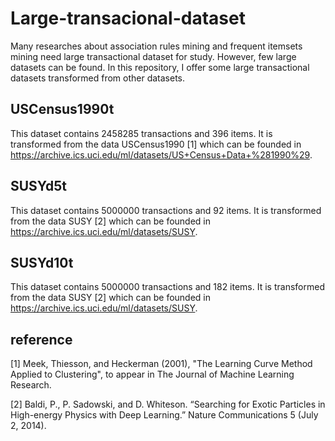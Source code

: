 # Large-transacional-dataset
Many researches about association rules mining and frequent itemsets mining need large transactional dataset for study. However, few large datasets can be found. In this repository, I offer some large transactional datasets transformed from other datasets. 
## USCensus1990t
This dataset contains 2458285 transactions and 396 items. It is transformed from the data USCensus1990 [1] which can be founded in https://archive.ics.uci.edu/ml/datasets/US+Census+Data+%281990%29.
## SUSYd5t
This dataset contains 5000000 transactions and 92 items. It is transformed from the data SUSY [2] which can be founded in https://archive.ics.uci.edu/ml/datasets/SUSY.
## SUSYd10t
This dataset contains 5000000 transactions and 182 items. It is transformed from the data SUSY [2] which can be founded in https://archive.ics.uci.edu/ml/datasets/SUSY.
## reference
[1] Meek, Thiesson, and Heckerman (2001), "The Learning Curve Method Applied to Clustering", to appear in The Journal of Machine Learning Research.

[2] Baldi, P., P. Sadowski, and D. Whiteson. “Searching for Exotic Particles in High-energy Physics with Deep Learning.” Nature Communications 5 (July 2, 2014).
